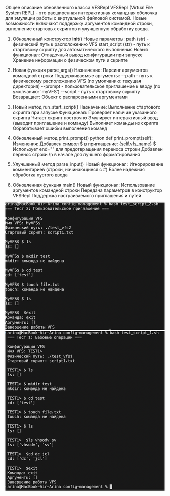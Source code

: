 Общее описание обновленного класса VFSRepl
VFSRepl (Virtual File System REPL) - это расширенная интерактивная командная оболочка для эмуляции работы с виртуальной файловой системой. Новые возможности включают поддержку аргументов командной строки, выполнение стартовых скриптов и улучшенную обработку ввода.

1. Обновленный конструктор __init__()
Новые параметры:
path (str) - физический путь к расположению VFS
start_script (str) - путь к стартовому скрипту для автоматического выполнения
Новый функционал:
Отладочный вывод конфигурации при запуске
Хранение информации о физическом пути и скрипте

2. Новая функция parse_args()
Назначение: Парсинг аргументов командной строки
Поддерживаемые аргументы:
--path - путь к физическому расположению VFS (по умолчанию: текущая директория)
--prompt - пользовательское приглашение к вводу (по умолчанию: 'myVFS')
--script - путь к стартовому скрипту
Возвращает: Объект с распарсенными аргументами

3. Новый метод run_start_script()
Назначение: Выполнение стартового скрипта при запуске
Функционал:
Проверяет наличие указанного скрипта
Читает скрипт построчно
Эмулирует интерактивный ввод (выводит приглашение и команду)
Выполняет команды из скрипта
Обрабатывает ошибки выполнения команд

4. Обновленный метод print_prompt()
python
def print_prompt(self):
Изменения:
Добавлен символ $ в приглашение: {self.vfs_name} $
Использует end="" для предотвращения переноса строки
Добавлен перенос строки \n в начале для лучшего форматирования

5. Улучшенный метод parse_input()
Новый функционал:
Игнорирование комментариев (строки, начинающиеся с #)
Более надежная обработка пустого ввода

6. Обновленная функция main()
Новый функционал:
Использование аргументов командной строки
Передача параметров в конструктор VFSRepl
Поддержка настраиваемого приглашения и путей

![alt text](image-1.png)
![alt text](image.png)